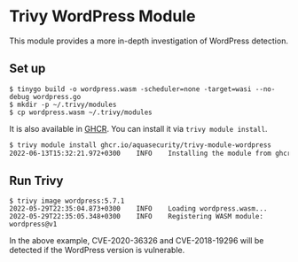 # Trivy WordPress Module

This module provides a more in-depth investigation of WordPress detection.

## Set up

```
$ tinygo build -o wordpress.wasm -scheduler=none -target=wasi --no-debug wordpress.go 
$ mkdir -p ~/.trivy/modules
$ cp wordpress.wasm ~/.trivy/modules
```

It is also available in [GHCR][trivy-module-wordpress].
You can install it via `trivy module install`.

```bash
$ trivy module install ghcr.io/aquasecurity/trivy-module-wordpress
2022-06-13T15:32:21.972+0300    INFO    Installing the module from ghcr.io/aquasecurity/trivy-module-wordpress...
```

## Run Trivy

```
$ trivy image wordpress:5.7.1
2022-05-29T22:35:04.873+0300    INFO    Loading wordpress.wasm...
2022-05-29T22:35:05.348+0300    INFO    Registering WASM module: wordpress@v1
```

In the above example, CVE-2020-36326 and CVE-2018-19296 will be detected if the WordPress version is vulnerable.

[trivy-module-wordpress]: https://github.com/orgs/aquasecurity/packages/container/package/trivy-module-wordpress
